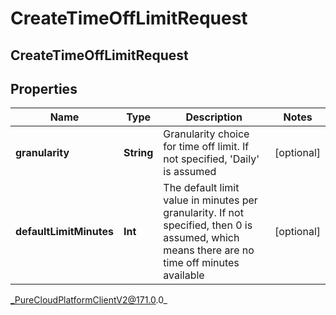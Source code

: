 # CreateTimeOffLimitRequest

## CreateTimeOffLimitRequest

## Properties

|Name | Type | Description | Notes|
|------------ | ------------- | ------------- | -------------|
| **granularity** | **String** | Granularity choice for time off limit. If not specified, &#39;Daily&#39; is assumed | [optional] |
| **defaultLimitMinutes** | **Int** | The default limit value in minutes per granularity. If not specified, then 0 is assumed, which means there are no time off minutes available | [optional] |



_PureCloudPlatformClientV2@171.0.0_
